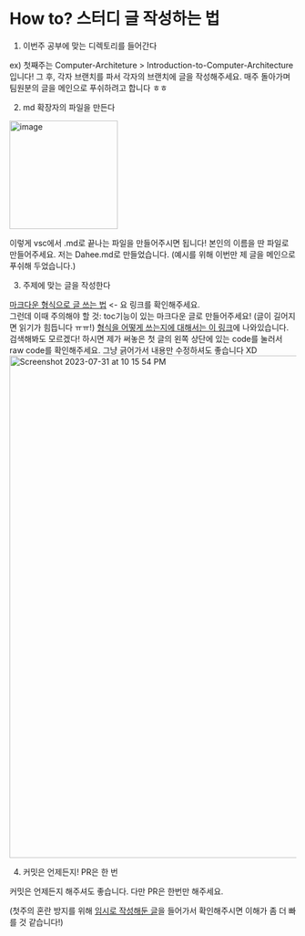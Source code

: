 # How to? 스터디 글 작성하는 법 

1. 이번주 공부에 맞는 디렉토리를 들어간다 

ex) 첫째주는 Computer-Architeture > Introduction-to-Computer-Architecture 입니다! 그 후, 각자 브랜치를 파서 각자의 브랜치에 글을 작성해주세요. 매주 돌아가며 팀원분의 글을 메인으로 푸쉬하려고 합니다 ㅎㅎ 

2. md 확장자의 파일을 만든다 

<img width="190" alt="image" src="https://github.com/hdaisywd/CS-Study/assets/102342953/7bf8787c-2d26-4722-be2a-72771568f056">

이렇게 vsc에서 .md로 끝나는 파일을 만들어주시면 됩니다! 본인의 이름을 딴 파일로 만들어주세요. 저는 Dahee.md로 만들었습니다. (예시를 위해 이번만 제 글을 메인으로 푸쉬해 두었습니다.)

3. 주제에 맞는 글을 작성한다 

[마크다운 형식으로 글 쓰는 법](https://gist.github.com/ihoneymon/652be052a0727ad59601) <- 요 링크를 확인해주세요. <br>
그런데 이때 주의해야 할 것: toc기능이 있는 마크다운 글로 만들어주세요! (글이 길어지면 읽기가 힘듭니다 ㅠㅠ!) 
[형식을 어떻게 쓰는지에 대해서는 이 링크](https://kyeoneee.tistory.com/56)에 나와있습니다. 
검색해봐도 모르겠다! 하시면 제가 써놓은 첫 글의 왼쪽 상단에 있는 code를 눌러서 raw code를 확인해주세요. 그냥 긁어가서 내용만 수정하셔도 좋습니다 XD
<img width="881" alt="Screenshot 2023-07-31 at 10 15 54 PM" src="https://github.com/hdaisywd/CS-Study/assets/102342953/a69f1a04-26fa-42ad-9d55-5c70cc7fd72c">

4. 커밋은 언제든지! PR은 한 번

커밋은 언제든지 해주셔도 좋습니다. 다만 PR은 한번만 해주세요. 

(첫주의 혼란 방지를 위해 [임시로 작성해둔 글](https://github.com/hdaisywd/CS-Study/blob/main/Computer-Architecture/Introduction-to-Computer-Architecture/Dahee.md)을 들어가서 확인해주시면 이해가 좀 더 빠를 것 같습니다!) 